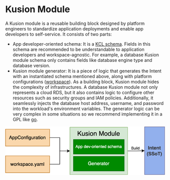 # Kusion Module

A Kusion module is a reusable building block designed by platform engineers to standardize application deployments and enable app developers to self-service. It consists of two parts:

- App developer-oriented schema: It is a [KCL schema](https://kcl-lang.io/docs/user_docs/guides/schema-definition/). Fields in this schema are recommended to be understandable to application developers and workspace-agnostic. For example, a database Kusion module schema only contains fields like database engine type and database version.
- Kusion module generator: It is a piece of logic that generates the Intent with an instantiated schema mentioned above, along with platform configurations ([workspace](workspace)). As a building block, Kusion module hides the complexity of infrastructures. A database Kusion module not only represents a cloud RDS, but it also contains logic to configure other resources such as security groups and IAM policies. Additionally, it seamlessly injects the database host address, username, and password into the workload's environment variables. The generator logic can be very complex in some situations so we recommend implementing it in a GPL like [go](https://go.dev/).

![kusion-module](../../../static/img/docs/concept/kusion-module.png)